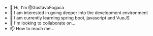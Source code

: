 - 👋 Hi, I'm @GustavoFogaca
- 👀 I am interested in going deeper into the development environment
- 🌱 I am currently learning spring boot, javascript and VueJS
- 💞️ I'm looking to collaborate on...
- 📫 How to reach me...

<!---
GustavoFogaca/GustavoFogaca is a ✨ special ✨ repository because its `README.md` (this file) appears on your GitHub profile.
You can click the Preview link to take a look at your changes.
--->
